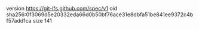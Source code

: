 version https://git-lfs.github.com/spec/v1
oid sha256:0f3069d5e20332eda66d0b50bf76ace31e8dbfa51be841ee9372c4bf57add1ca
size 141
